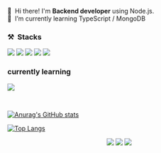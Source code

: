 
<p>
  👋&nbsp; Hi there! I'm <b>Backend developer</b> using Node.js.<br/>
  📖&nbsp; I’m currently learning TypeScript / MongoDB
</p>

### ⚒&nbsp; Stacks
<p>
<img src="https://img.shields.io/badge/Javascript-FFCA28?style=flat-square&logo=javascript&logoColor=white"/>
<img src="https://img.shields.io/badge/Node.js-006400?style=flat-square&logo=Node.js&logoColor=white"/> 
<img src="https://img.shields.io/badge/mongodb-228B22?style=flat-square&logo=mongodb&logoColor=white"/> 
<img src="https://img.shields.io/badge/AWS-4682B4?style=flat-square&logo=AmazonAWS&logoColor=white"/>
<img src="https://img.shields.io/badge/Git-F05032?style=flat-square&logo=Git&logoColor=white"/>

### currently learning
 
<p>
<img src="https://img.shields.io/badge/typescript-00599C?style=flat-square&logo=Typescript&logoColor=white"/> 

</p>
<br>

[![Anurag's GitHub stats](https://github-readme-stats.vercel.app/api?username=ohbin-kwon&hide=stars,issues&show_icons=true&count_private=true&theme=tokyonight)](https://github.com/anuraghazra/github-readme-stats)


[![Top Langs](https://github-readme-stats.vercel.app/api/top-langs/?username=ohbin-kwon&hide=css,jupyter%20notebook,html&exclude_repo=ohbin-kwon,ohbin-kwon.github.io&layout=compact&langs_count=8)](https://github.com/anuraghazra/github-readme-stats)

 <center>
 <a href="mailto:kobbb2100@gmail.com" target="_blank"><img src="https://img.shields.io/badge/kobbb2100@gmail.com-EA4335?style=flat-square&logo=Gmail&logoColor=white"/></a>
  <a href="https://www.linkedin.com/in/ohbinkwon" target="_blank"><img src="https://img.shields.io/badge/OhbinKwon-0A66C2?style=flat-square&logo=Linkedin&logoColor=white"/></a>
 <a href="https://ohbin-kwon.notion.site/ca24f720d3d04d5199e8d479fcc1f9bb" target="_blank"><img src="https://img.shields.io/badge/OhbinKwon-000000?style=flat-square&logo=Notion&logoColor=white"/></a>
</p>
</center>
